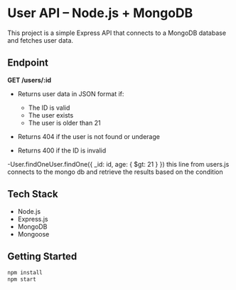# User API – Node.js + MongoDB

This project is a simple Express API that connects to a MongoDB database and fetches user data.

## Endpoint

**GET /users/:id**

- Returns user data in JSON format if:
  - The ID is valid
  - The user exists
  - The user is older than 21

- Returns 404 if the user is not found or underage
- Returns 400 if the ID is invalid

-User.findOneUser.findOne({ _id: id, age: { $gt: 21 } }) this line from users.js connects to the mongo db and retrieve the results based on the condition

## Tech Stack

- Node.js
- Express.js
- MongoDB
- Mongoose

## Getting Started

```bash
npm install
npm start
